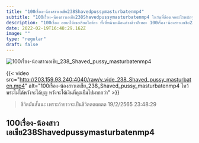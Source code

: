 ```yaml
---
title: "100เรื่อง-น้องสาวเอเชีย238Shavedpussymasturbatenmp4"
subtitle: "100เรื่อง-น้องสาวเอเชีย238Shavedpussymasturbatenmp4 ในวันที่ต้องเจออะไรหนักๆ อย่างน้อย… กระเป๋าตังค์ก็เบา"
description: "100เรื่อง อยากให้เธอเรียกไอต้าว ทั้งที่หน้าเหมือนต่างด้าวก็เหอะ 100เรื่อง-น้องสาวเอเชีย238Shavedpussymasturbatenmp4 19/2/2565 23:48:29"
date: 2022-02-19T16:48:29.162Z
image: ""
type: "regular"
draft: false
---
```


![100เรื่อง-น้องสาวเอเชีย_238_Shaved_pussy_masturbatenmp4](http://203.159.93.240:4040/raw/v_vide_238_Shaved_pussy_masturbaten.jpg)

{{< video src="http://203.159.93.240:4040/raw/v_vide_238_Shaved_pussy_masturbaten.mp4" alt="100เรื่อง-น้องสาวเอเชีย_238_Shaved_pussy_masturbatenmp4 ไหว้พระไม่ได้หวังจะได้บุญ หวังจะได้เงินที่คุณยืมไปมากกว่า" >}}


> ชีวิตมันสั้นนะ เพราะถ้ายาวจะเป็นชีวิตตตตตตต 19/2/2565 23:48:29

## 100เรื่อง-น้องสาวเอเชีย238Shavedpussymasturbatenmp4

